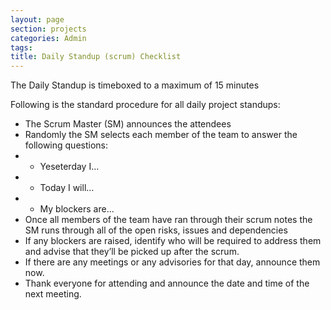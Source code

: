 ```yaml
---
layout: page
section: projects
categories: Admin
tags:
title: Daily Standup (scrum) Checklist
---
```


The Daily Standup is timeboxed to a maximum of 15 minutes

Following is the standard procedure for all daily project standups:

* The Scrum Master (SM) announces the attendees
* Randomly the SM selects each member of the team to answer the following questions:
* * Yeseterday I...
* * Today I will...
* * My blockers are...
* Once all members of the team have ran through their scrum notes the SM runs through all of the open risks, issues and dependencies
* If any blockers are raised, identify who will be required to address them and advise that they’ll be picked up after the scrum.
* If there are any meetings or any advisories for that day, announce them now.
* Thank everyone for attending and announce the date and time of the next meeting.
